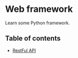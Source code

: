 # Web framework

Learn some Python framework.

## Table of contents

- [RestFul API](https://github.com/HieuAnh87/Web_framework/tree/master/RestFul_API)
